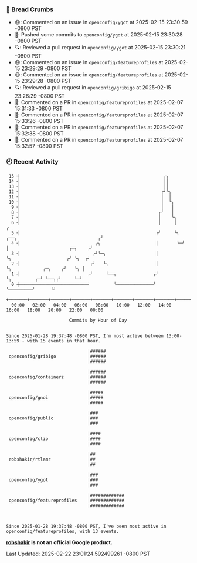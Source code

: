 ### 🍞 Bread Crumbs

 * 😃: Commented on an issue in `openconfig/ygot` at 2025-02-15 23:30:59 -0800 PST
 * 🚢: Pushed some commits to `openconfig/ygot` at 2025-02-15 23:30:28 -0800 PST
 * 🔍: Reviewed a pull request in  `openconfig/ygot` at 2025-02-15 23:30:21 -0800 PST
 * 😃: Commented on an issue in `openconfig/featureprofiles` at 2025-02-15 23:29:29 -0800 PST
 * 😃: Commented on an issue in `openconfig/featureprofiles` at 2025-02-15 23:29:28 -0800 PST
 * 🔍: Reviewed a pull request in  `openconfig/gribigo` at 2025-02-15 23:26:29 -0800 PST
 * 💬: Commented on a PR in  `openconfig/featureprofiles` at 2025-02-07 15:31:33 -0800 PST
 * 💬: Commented on a PR in  `openconfig/featureprofiles` at 2025-02-07 15:33:26 -0800 PST
 * 💬: Commented on a PR in  `openconfig/featureprofiles` at 2025-02-07 15:32:38 -0800 PST
 * 💬: Commented on a PR in  `openconfig/featureprofiles` at 2025-02-07 15:32:57 -0800 PST

### 🕘 Recent Activity
```
 15 ┼                                                       ╭╮
 14 ┤                                                       ││
 13 ┤                                                       ││
 12 ┤                                                      ╭╯╰╮
 11 ┤                                                      │  │
 10 ┤                                                      │  ╰╮
  9 ┤                                                      │   │
  8 ┤                                                     ╭╯   │
  7 ┤                                                     │    ╰╮
  6 ┤                                                     │     │                                      ╭
  5 ┤                                                    ╭╯     ╰╮ ╭──╮                               ╭╯
  4 ┤                             ╭╮                     │       ╰─╯  │                       ╭─╮    ╭╯
  3 ┤                            ╭╯╰─╮                   │            ╰╮                     ╭╯ ╰╮  ╭╯
  2 ┤                           ╭╯   ╰╮                  │             ╰╮            ╭─╮    ╭╯   ╰╮ │
  1 ┤                          ╭╯     ╰──╮              ╭╯              ╰╮         ╭─╯ ╰──╮╭╯     ╰─╯
  0 ┼──────────────────────────╯         ╰──────────────╯                ╰─────────╯      ╰╯
    +───────+───────+───────+───────+───────+───────+───────+───────+───────+───────+───────+───────+────
  00:00   02:00   04:00   06:00   08:00   10:00   12:00   14:00   16:00   18:00   20:00   22:00   00:00   

						Commits by Hour of Day


Since 2025-01-28 19:37:48 -0800 PST, I'm most active between 13:00-13:59 - with 15 events in that hour.

```



```
                               |######
 openconfig/gribigo            |######
                               |######

                               |######
 openconfig/containerz         |######
                               |######

                               |#####
 openconfig/gnoi               |#####
                               |#####

                               |###
 openconfig/public             |###
                               |###

                               |####
 openconfig/clio               |####
                               |####

                               |##
 robshakir/rtlamr              |##
                               |##

                               |###
 openconfig/ygot               |###
                               |###

                               |#############
 openconfig/featureprofiles    |#############
                               |#############



Since 2025-01-28 19:37:48 -0800 PST, I've been most active in openconfig/featureprofiles, with 13 events.

```
**[robshakir](mailto:robjs@google.com) is not an official Google product.**  


Last Updated: 2025-02-22 23:01:24.592499261 -0800 PST
